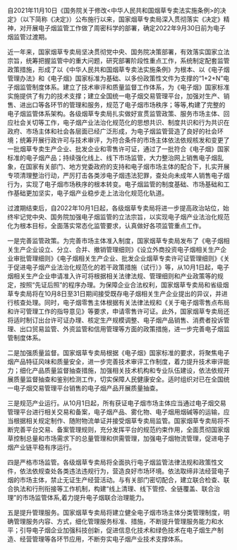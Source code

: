 自2021年11月10日《国务院关于修改<中华人民共和国烟草专卖法实施条例>的决定》（以下简称《决定》）公布施行以来，国家烟草专卖局深入贯彻落实《决定》精神，对开展电子烟监管工作做了周密科学的部署，确定2022年9月30日前为电子烟监管过渡期。

近一年来，国家烟草专卖局坚决贯彻党中央、国务院决策部署，有效落实国家立法宗旨，统筹把握监管中的重大问题，研究部署阶段性重点工作，系统制定配套监管政策措施，形成了以《中华人民共和国烟草专卖法实施条例》为根本、以《电子烟管理办法》和《电子烟》国家标准为基础、以多份政策性文件为支撑的“1+2+N”电子烟监管制度体系。建立了技术审评和质量监督工作体系，为《电子烟》国家标准实施提供了有力的技术支撑；建立全国统一电子烟交易管理平台，加强对生产、销售、进出口等各环节的管理和服务，规范了电子烟市场秩序；等等,构建了完整的电子烟监管体系架构。各级烟草专卖局扎实做好宣贯监管政策、服务市场主体、回应社会关切等工作，电子烟产业法治化规范化的思想共识、制度共识和行为共识在政府、市场主体和社会各层面已经广泛形成，为电子烟监管营造了良好的社会环境；统筹开展行政许可与技术审评，为符合条件的市场主体依法依规核发和变更了一批烟草专卖生产企业、批发企业和零售许可证，通过了一批符合《电子烟》国家标准的电子烟产品；持续强化线上、线下市场监管，大力整治网上销售电子烟乱象，在国家有关部门、地方党委政府的支持和电子烟市场主体的配合下，扎实开展专项清理整治行动，严厉打击各类涉电子烟违法犯罪，查处向未成年人销售电子烟行为，实现了电子烟市场秩序的根本转变。电子烟监管的制度基础、市场基础和工作基础更加坚实，电子烟产业稳步走上法治化规范化轨道。

过渡期结束后，自2022年10月1日起，各级烟草专卖局将进一步提高政治站位，始终牢记党中央、国务院加强电子烟监管的立法宗旨，以实现电子烟产业法治化规范化为根本目标，全面落实常态化监管要求，认真做好各项监管重点工作。

一是完善监管政策。为完善市场主体准入制度，国家烟草专卖局发布了《电子烟相关生产企业设立、分立、合并、撤销管理细则》《设立外商投资电子烟相关生产企业审批管理细则》《电子烟相关生产企业、批发企业烟草专卖许可证管理细则》《关于促进电子烟产业法治化规范化的若干政策措施（试行）》等，从10月1日起，电子烟相关生产企业申请准入许可将根据相关法律法规、管理细则和产业政策等的规定，按照“先证后照”的程序办理。为保障企业合法权利，国家烟草专卖局和省级烟草专卖局将在10月8日至31日期间接受既存电子烟相关生产企业提出的异议，并进行核查处理。同时，电子烟零售主体根据有关法律法规和《关于电子烟零售点布局和许可管理工作的指导意见》等要求，申请零售许可证。此外，国家烟草专卖局还将适时制订出台许可证办理、核定生产规模调整、电子烟产品销售、消费者投诉管理、出口贸易监管、外资监管和信用管理等方面的政策措施，进一步完善电子烟监管制度体系。

二是加强质量监督。国家烟草专卖局根据《电子烟》国家标准的要求，将聚焦电子烟产品特征风味和质量安全，进一步完善技术审评工作制度，着力提升技术审评能力；细化产品质量监督抽查措施，加强相关技术机构和专业队伍建设，依法依规开展质量监督抽查和鉴别检测工作，切实保障人民健康安全。适时组织对已在全国统一电子烟交易管理平台销售的电子烟产品开展质量抽查。

三是规范产业运行。从10月1日起，所有获证电子烟市场主体应当通过电子烟交易管理平台进行相关交易和备案，电子烟产品、雾化物、电子烟用烟碱等的运输，应当根据相关规定制作、随附物流单证并接受烟草专卖局监管。国家烟草专卖局将不断完善平台交易、备案管理规则，充分发挥平台的规范约束作用，全面贯彻国家烟草控制总量和市场需求下的总量管理和供需管理，加强电子烟物流管理，促进电子烟产业链平稳有序运行。

四是严格市场监管。各级烟草专卖局将全面执行电子烟监管法律法规和政策性文件，依法依规查处各类违法违规行为，营造良好市场环境。依法取缔非法经营电子烟的市场主体，禁止无证生产经营活动。与有关部门密切配合，建立联合检查、联合执法和行刑衔接等工作机制，构建“线上清理、线下管控、全链覆盖、联合治理”的市场监管体系,着力提升电子烟联合治理能力。

五是提升管理服务。国家烟草专卖局将建立健全电子烟市场主体分类管理制度，明确管理服务内容、方式，细化管理服务标准、措施，不断提升管理服务能力和水平；引导电子烟企业加强科技创新，促进信息化技术和绿色技术在电子烟生产制造、经营管理等各环节应用，不断夯实电子烟产业技术支撑体系。

 